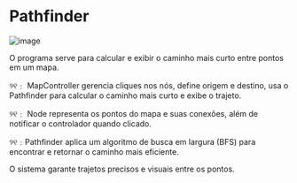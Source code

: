 # Pathfinder
![image](https://github.com/user-attachments/assets/e3314969-44f1-4da5-8844-9895052fdb62)

O programa serve para calcular e exibir o caminho mais curto entre pontos em um mapa.

୨୧﹕ MapController gerencia cliques nos nós, define origem e destino, usa o Pathfinder para calcular o caminho mais curto e exibe o trajeto.

୨୧﹕ Node representa os pontos do mapa e suas conexões, além de notificar o controlador quando clicado.

୨୧﹕Pathfinder aplica um algoritmo de busca em largura (BFS) para encontrar e retornar o caminho mais eficiente.

O sistema garante trajetos precisos e visuais entre os pontos.
